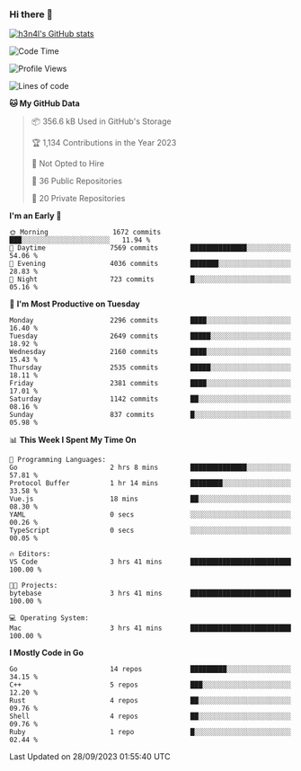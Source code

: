 ### Hi there 👋

[![h3n4l's GitHub stats](https://github-readme-stats.vercel.app/api?username=h3n4l&count_private=true&show_icons=true&theme=radical)](https://github.com/h3n4l/github-readme-stats)

<!--START_SECTION:waka-->
![Code Time](http://img.shields.io/badge/Code%20Time-1%2C589%20hrs%2047%20mins-blue)

![Profile Views](http://img.shields.io/badge/Profile%20Views-0-blue)

![Lines of code](https://img.shields.io/badge/From%20Hello%20World%20I%27ve%20Written-3.8%20million%20lines%20of%20code-blue)

**🐱 My GitHub Data** 

> 📦 356.6 kB Used in GitHub's Storage 
 > 
> 🏆 1,134 Contributions in the Year 2023
 > 
> 🚫 Not Opted to Hire
 > 
> 📜 36 Public Repositories 
 > 
> 🔑 20 Private Repositories 
 > 
**I'm an Early 🐤** 

```text
🌞 Morning                1672 commits        ███░░░░░░░░░░░░░░░░░░░░░░   11.94 % 
🌆 Daytime                7569 commits        ██████████████░░░░░░░░░░░   54.06 % 
🌃 Evening                4036 commits        ███████░░░░░░░░░░░░░░░░░░   28.83 % 
🌙 Night                  723 commits         █░░░░░░░░░░░░░░░░░░░░░░░░   05.16 % 
```
📅 **I'm Most Productive on Tuesday** 

```text
Monday                   2296 commits        ████░░░░░░░░░░░░░░░░░░░░░   16.40 % 
Tuesday                  2649 commits        █████░░░░░░░░░░░░░░░░░░░░   18.92 % 
Wednesday                2160 commits        ████░░░░░░░░░░░░░░░░░░░░░   15.43 % 
Thursday                 2535 commits        █████░░░░░░░░░░░░░░░░░░░░   18.11 % 
Friday                   2381 commits        ████░░░░░░░░░░░░░░░░░░░░░   17.01 % 
Saturday                 1142 commits        ██░░░░░░░░░░░░░░░░░░░░░░░   08.16 % 
Sunday                   837 commits         █░░░░░░░░░░░░░░░░░░░░░░░░   05.98 % 
```


📊 **This Week I Spent My Time On** 

```text
💬 Programming Languages: 
Go                       2 hrs 8 mins        ██████████████░░░░░░░░░░░   57.81 % 
Protocol Buffer          1 hr 14 mins        ████████░░░░░░░░░░░░░░░░░   33.58 % 
Vue.js                   18 mins             ██░░░░░░░░░░░░░░░░░░░░░░░   08.30 % 
YAML                     0 secs              ░░░░░░░░░░░░░░░░░░░░░░░░░   00.26 % 
TypeScript               0 secs              ░░░░░░░░░░░░░░░░░░░░░░░░░   00.05 % 

🔥 Editors: 
VS Code                  3 hrs 41 mins       █████████████████████████   100.00 % 

🐱‍💻 Projects: 
bytebase                 3 hrs 41 mins       █████████████████████████   100.00 % 

💻 Operating System: 
Mac                      3 hrs 41 mins       █████████████████████████   100.00 % 
```

**I Mostly Code in Go** 

```text
Go                       14 repos            █████████░░░░░░░░░░░░░░░░   34.15 % 
C++                      5 repos             ███░░░░░░░░░░░░░░░░░░░░░░   12.20 % 
Rust                     4 repos             ██░░░░░░░░░░░░░░░░░░░░░░░   09.76 % 
Shell                    4 repos             ██░░░░░░░░░░░░░░░░░░░░░░░   09.76 % 
Ruby                     1 repo              █░░░░░░░░░░░░░░░░░░░░░░░░   02.44 % 
```




 Last Updated on 28/09/2023 01:55:40 UTC
<!--END_SECTION:waka-->

